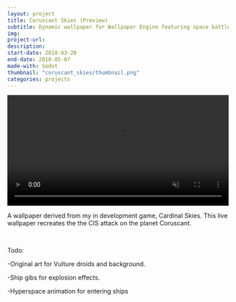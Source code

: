 ```yaml
---
layout: project
title: Coruscant Skies (Preview)
subtitle: Dynamic wallpaper for Wallpaper Engine featuring space battle over Coruscant
img: 
project-url: 
description: 
start-date: 2018-03-20
end-date: 2018-05-07
made-with: Godot
thumbnail: "coruscant_skies/thumbnail.png"
categories: projects
---
```

<video muted autoplay="autoplay" loop="loop" width="100%" height="auto">
  <source src="\assets\images\projects\coruscant_skies\cs_preview.webm" type="video/webm">
</video>

A wallpaper derived from my in development game, Cardinal Skies. This live wallpaper recreates the the CIS attack on the planet Coruscant.

<br>


Todo:

-Original art for Vulture droids and background.

-Ship gibs for explosion effects.

-Hyperspace animation for entering ships
